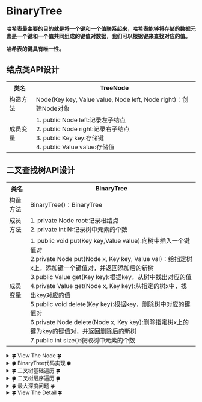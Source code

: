 # BinaryTree

**哈希表最主要的目的就是将一个键和一个值联系起来，哈希表能够将存储的数据元素是一个键和一个值共同组成的键值对数据，我们可以根据键来查找对应的值。**

**哈希表的键具有唯一性。**


## 结点类API设计
<table>
	<tr>
		<th>类名</th>
		<th>TreeNode<Key,Value></th>
	</tr>
	<tr>	
		<td>构造方法</td>
		<td>Node(Key key, Value value, Node left, Node right)：创建Node对象</td>
	</tr>
	<tr>
		<td>成员变量</td>
		<td>
1. public Node left:记录左子结点<br>
2. public Node right:记录右子结点<br>
3. public Key key:存储键<br>
4. public Value value:存储值<br></td>
	</tr>
</table>

## 二叉查找树API设计
<table>
	<tr>
		<th>类名</th>
		<th>BinaryTree<Key,Value></th>
	</tr>
	<tr>	
		<td>构造方法</td>
		<td>BinaryTree()：BinaryTree</td>
	</tr>
	<tr>
		<td>成员方法</td>
		<td>
1. private Node root:记录根结点<br>
2. private int N:记录树中元素的个数<br></td>
	</tr>
  <tr>
		<td>成员变量</td>
		<td>
      1. public void put(Key key,Value value):向树中插入一个键值对<br>
      2.private Node put(Node x, Key key, Value val)：给指定树x上，添加键一个键值对，并返回添加后的新树<br>
      3.public Value get(Key key):根据key，从树中找出对应的值<br>
      4.private Value get(Node x, Key key):从指定的树x中，找出key对应的值<br>
      5.public void delete(Key key):根据key，删除树中对应的键值对<br>
      6.private Node delete(Node x, Key key):删除指定树x上的键为key的键值对，并返回删除后的新树<br>
      7.public int size():获取树中元素的个数<br></td>
	</tr>
</table>

<details>
<summary>&#127808; View The Node &#127808;</summary>

```java
package algorithm.Hash_2;

public class Node<Key, Value> {
    private Key key;
    private Value value;
    public Node next;

    public Node(Key key, Value value, Node next){
        this.key = key;
        this.value = value;
        this.next = next;
    }

    public Key getKey() {
        return key;
    }

    public void setKey(Key key) {
        this.key = key;
    }

    public Value getValue() {
        return value;
    }

    public void setValue(Value value) {
        this.value = value;
    }
}

```
</details>

<details>
<summary>&#127808; BinaryTree代码实现 &#127808;</summary>

```java
package algorithm.Tree;

public class BinaryTree<Key extends Comparable<Key>, Value> {

    private TreeNode root;
    private int N;

    public int size(){
        return N;
    }

    //向树中添加元素key-value
    public void put(Key key, Value value){
        root = put(root, key, value);
    }

    // 向指定的树x中添加key-value,并返回添加元素后新的树
    public TreeNode put(TreeNode x, Key key, Value value){
        // 递归出口
        // 如果树为空(或者依次寻找到叶子结点后，未找到也认作为空)
        // 则将此结点作为根节点使用
        if (x == null){
            N++;
            return new TreeNode(key, value, null, null);
        }

        // 如果x子树不为空,比较x结点的键和key的大小：
        int cmp = key.compareTo((Key) x.getKey());
        if (cmp > 0){
            // 如果key大于x结点的键，则继续找x结点的右子树
            x.right = put(x.right, key, value);
        }else if (cmp < 0){
            // 如果key小于x结点的键，则继续递归递归找x结点的左子树
            x.left = put(x.left,key,value);
        }else{
            // 如果key等于x结点的键，替换x结点的值为value即可
            x.setValue(value);
        }
        return x;
    }

    //查询树中指定key对应的value
    public Value get(Key key){
        return get(root, key);
    }

    //从指定的树x中，查找key对应的值
    public Value get(TreeNode x, Key key){
        // 与 put 思想相同
        if (x == null){
            return null;
        }

        int cmp = key.compareTo((Key) x.getKey());
        if (cmp > 0) {
            return get(x.right, key);
        }else if (cmp < 0){
            return get(x.left, key);
        }else {
            return (Value) x.getValue();
        }
    }

    //删除树中key对应的value
    public TreeNode delete(Key key){
        return delete(root, key);
    }

    //删除指定树x中的key对应的value，并返回删除后的新树
    // 删除方法有问题，等后面有空仔细改一下
    public TreeNode delete(TreeNode x, Key key){
        if (x == null){
            return null;
        }

        int cmp = key.compareTo((Key) x.getKey());
        if (cmp > 0){
            // 继续从下一个 x.right 寻找
            x.right = delete(x.right, key);
        }else if (cmp < 0){
            x.left = delete(x.left, key);
        }else {
            // 二叉树经典删除操作
            // 将需要删除的结点替换为左子树中最大的或者右子树中最小的

            N--;
            // 找右子树最小结点

            // 情形一: 右子树为空，返回左子树
            if (x.right==null){
                return x.left;
            }

            // 情形二： 左子树为空，返回右子树
            if (x.left==null){
                return x.right;
            }

            // 情形三： 左右子树都不为空
            // 就是在此处也可以实现寻找左子树中最大的结点，可以替换
            TreeNode minNode = x.right;     // 首先获取要删除节点的右子树的第一个结点
            while(minNode.left != null){
                // 循环找到右子树钟最小的结点
                minNode = minNode.left;
            }

            // 循环遍历删除最小的结点
            TreeNode node = x.right;
            while (node.left != null){
                if (node.left.left == null){
                    // 删除操作
                    node.left = node;
                }else {
                    node = node.left;
                }
            }

            // 更新刚刚找到的右子树的最小结点的左右子树 为 原来要删除的结点的左右子树

            minNode.left = x.left;
            minNode.right = x.right;
            // 原本父节点就是指向x的，所以直接更新x的信息即可
            x = minNode;
        }

        return x;
    }

    //查找整个树中最小的键
    public Key min(){
        return (Key) min(root).getKey();
    }

    //在指定树x中找出最小键所在的结点
    private TreeNode min(TreeNode x){

        //需要判断x还有没有左子结点，如果有，则继续向左找，如果没有，则x就是最小键所在的结点
        if (x.left!=null){
            return min(x.left);
        }else{
            return x;
        }
    }

    //在整个树中找到最大的键
    public Key max(){
        return (Key) max(root).getKey();
    }

    //在指定的树x中，找到最大的键所在的结点
    public TreeNode max(TreeNode x){
        //判断x还有没有右子结点，如果有，则继续向右查找，如果没有，则x就是最大键所在的结点
        if (x.right!=null){
            return max(x.right);
        }else{
            return x;
        }
    }
}

```
</details>
  
<details>
<summary>&#127808; 二叉树基础遍历 &#127808;</summary>

```java

```
</details>
  
<details>
<summary>&#127808; 二叉树层序遍历 &#127808;</summary>

```java

```
</details>
  
<details>
<summary>&#127808; 最大深度问题 &#127808;</summary>

```java

```
</details>
  

<details>
<summary>&#127808; View The Detail &#127808;</summary>

```java

```
</details>

